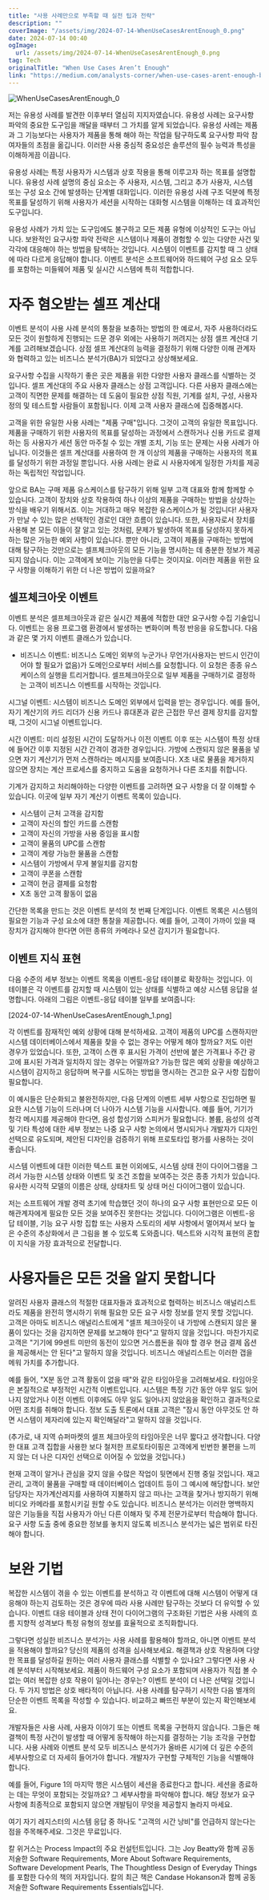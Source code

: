 ```yaml
---
title: "사용 사례만으로 부족할 때 실전 팁과 전략"
description: ""
coverImage: "/assets/img/2024-07-14-WhenUseCasesArentEnough_0.png"
date: 2024-07-14 00:40
ogImage: 
  url: /assets/img/2024-07-14-WhenUseCasesArentEnough_0.png
tag: Tech
originalTitle: "When Use Cases Aren’t Enough"
link: "https://medium.com/analysts-corner/when-use-cases-arent-enough-bb2094f5b01d"
---
```



![WhenUseCasesArentEnough_0](/assets/img/2024-07-14-WhenUseCasesArentEnough_0.png)

저는 유용성 사례를 발견한 이후부터 열심히 지지자였습니다. 유용성 사례는 요구사항 파악의 중요한 도구임을 깨달을 때부터 그 가치를 알게 되었습니다. 유용성 사례는 제품과 그 기능보다는 사용자가 제품을 통해 해야 하는 작업을 탐구하도록 요구사항 파악 참여자들의 초점을 옮깁니다. 이러한 사용 중심적 중요성은 솔루션의 필수 능력과 특성을 이해하게끔 이끕니다.

유용성 사례는 특정 사용자가 시스템과 상호 작용을 통해 이루고자 하는 목표를 설명합니다. 유용성 사례 설명의 중심 요소는 주 사용자, 시스템, 그리고 추가 사용자, 시스템 또는 구성 요소 간에 발생하는 단계별 대화입니다. 이러한 유용성 사례 구조 덕분에 특정 목표를 달성하기 위해 사용자가 세션을 시작하는 대화형 시스템을 이해하는 데 효과적인 도구입니다.

유용성 사례가 가치 있는 도구임에도 불구하고 모든 제품 유형에 이상적인 도구는 아닙니다. 보완적인 요구사항 파악 전략은 시스템이나 제품이 경험할 수 있는 다양한 사건 및 각각에 대응해야 하는 방법을 탐색하는 것입니다. 시스템이 이벤트를 감지할 때 그 상태에 따라 다르게 응답해야 합니다. 이벤트 분석은 소프트웨어와 하드웨어 구성 요소 모두를 포함하는 미들웨어 제품 및 실시간 시스템에 특히 적합합니다.

<div class="content-ad"></div>

# 자주 혐오받는 셀프 계산대

이벤트 분석이 사용 사례 분석의 통찰을 보충하는 방법의 한 예로서, 자주 사용하더라도 모든 것이 원할하게 진행되는 드문 경우 외에는 사용하기 꺼려지는 상점 셀프 계산대 기계를 고려해보겠습니다. 상점 셀프 계산대의 능력을 결정하기 위해 다양한 이해 관계자와 협력하고 있는 비즈니스 분석가(BA)가 되었다고 상상해보세요.

요구사항 수집을 시작하기 좋은 곳은 제품을 위한 다양한 사용자 클래스를 식별하는 것입니다. 셀프 계산대의 주요 사용자 클래스는 상점 고객입니다. 다른 사용자 클래스에는 고객이 직면한 문제를 해결하는 데 도움이 필요한 상점 직원, 기계를 설치, 구성, 사용자 정의 및 테스트할 사람들이 포함됩니다. 이제 고객 사용자 클래스에 집중해봅시다.

고객을 위한 유일한 사용 사례는 "제품 구매"입니다. 그것이 고객의 유일한 목표입니다. 제품을 구매하기 위한 사용자의 목표를 달성하는 과정에서 스캔하거나 신용 카드로 결제하는 등 사용자가 세션 동안 마주칠 수 있는 개별 조치, 기능 또는 문제는 사용 사례가 아닙니다. 이것들은 셀프 계산대를 사용하여 한 개 이상의 제품을 구매하는 사용자의 목표를 달성하기 위한 과정일 뿐입니다. 사용 사례는 완료 시 사용자에게 일정한 가치를 제공하는 독립적인 작업입니다.


<div class="content-ad"></div>

앞으로 BA는 구매 제품 유스케이스를 탐구하기 위해 일부 고객 대표와 함께 함께할 수 있습니다. 고객이 장치와 상호 작용하여 하나 이상의 제품을 구매하는 방법을 상상하는 방식을 배우기 위해서죠. 이는 거대하고 매우 복잡한 유스케이스가 될 것입니다! 사용자가 만날 수 있는 많은 선택적인 경로인 대안 흐름이 있습니다. 또한, 사용자로서 장치를 사용해 본 모든 이들이 잘 알고 있는 것처럼, 문제가 발생하여 목표를 달성하지 못하게 하는 많은 가능한 예외 사항이 있습니다. 뿐만 아니라, 고객이 제품을 구매하는 방법에 대해 탐구하는 것만으로는 셀프체크아웃의 모든 기능을 명시하는 데 충분한 정보가 제공되지 않습니다. 이는 고객에게 보이는 기능만을 다루는 것이지요. 이러한 제품을 위한 요구 사항을 이해하기 위한 더 나은 방법이 있을까요?

## 셀프체크아웃 이벤트

이벤트 분석은 셀프체크아웃과 같은 실시간 제품에 적합한 대안 요구사항 수집 기술입니다. 이벤트는 응용 프로그램 환경에서 발생하는 변화이며 특정 반응을 유도합니다. 다음과 같은 몇 가지 이벤트 클래스가 있습니다.

- 비즈니스 이벤트: 비즈니스 도메인 외부의 누군가나 무언가(사용자는 반드시 인간이어야 할 필요가 없음)가 도메인으로부터 서비스를 요청합니다. 이 요청은 종종 유스 케이스의 실행을 트리거합니다. 셀프체크아웃으로 일부 제품을 구매하기로 결정하는 고객이 비즈니스 이벤트를 시작하는 것입니다.

<div class="content-ad"></div>

시그널 이벤트: 시스템이 비즈니스 도메인 외부에서 입력을 받는 경우입니다. 예를 들어, 자기 계산기의 카드 리더가 신용 카드나 휴대폰과 같은 근접한 무선 결제 장치를 감지할 때, 그것이 시그널 이벤트입니다.

시간 이벤트: 미리 설정된 시간이 도달하거나 이전 이벤트 이후 또는 시스템이 특정 상태에 들어간 이후 지정된 시간 간격이 경과한 경우입니다. 가방에 스캔되지 않은 물품을 넣으면 자기 계산기가 먼저 스캔하라는 메시지를 보여줍니다. X초 내로 물품을 제거하지 않으면 장치는 계산 프로세스를 중지하고 도움을 요청하거나 다른 조치를 취합니다.

기계가 감지하고 처리해야하는 다양한 이벤트를 고려하면 요구 사항을 더 잘 이해할 수 있습니다. 이곳에 일부 자기 계산기 이벤트 목록이 있습니다.

- 시스템이 근처 고객을 감지함
- 고객이 자신의 할인 카드를 스캔함
- 고객이 자신의 가방을 사용 중임을 표시함
- 고객이 물품의 UPC를 스캔함
- 고객이 계량 가능한 물품을 스캔함
- 시스템이 가방에서 무게 불일치를 감지함
- 고객이 쿠폰을 스캔함
- 고객이 현금 결제를 요청함
- X초 동안 고객 활동이 없음

<div class="content-ad"></div>

간단한 목록을 만드는 것은 이벤트 분석의 첫 번째 단계입니다. 이벤트 목록은 시스템의 필요한 기능과 구성 요소에 대한 통찰을 제공합니다. 예를 들어, 고객이 가까이 있을 때 장치가 감지해야 한다면 어떤 종류의 카메라나 모션 감지기가 필요합니다.

## 이벤트 지식 표현

다음 수준의 세부 정보는 이벤트 목록을 이벤트-응답 테이블로 확장하는 것입니다. 이 테이블은 각 이벤트를 감지할 때 시스템이 있는 상태를 식별하고 예상 시스템 응답을 설명합니다. 아래의 그림은 이벤트-응답 테이블 일부를 보여줍니다:


[2024-07-14-WhenUseCasesArentEnough_1.png]


<div class="content-ad"></div>

각 이벤트를 잠재적인 예외 상황에 대해 분석하세요. 고객이 제품의 UPC를 스캔하지만 시스템 데이터베이스에서 제품을 찾을 수 없는 경우는 어떻게 해야 할까요? 저도 이런 경우가 있었습니다. 또한, 고객이 스캔 후 표시된 가격이 선반에 붙은 가격표나 주간 광고에 표시된 가격과 일치하지 않는 경우는 어떨까요? 가능한 많은 예외 상황을 예상하고 시스템이 감지하고 응답하며 복구를 시도하는 방법을 명시하는 견고한 요구 사항 집합이 필요합니다.

이 예시들은 단순화되고 불완전하지만, 다음 단계의 이벤트 세부 사항으로 진입하면 필요한 시스템 기능이 드러나며 더 나아가 시스템 기능을 시사합니다. 예를 들어, 기기가 청각 메시지를 제공해야 한다면, 음성 합성기와 스피커가 필요합니다. 볼륨, 음성의 성격 및 기타 특성에 대한 세부 정보는 나중 요구 사항 논의에서 명시되거나 개발자가 디자인 선택으로 유도되며, 제안된 디자인을 검증하기 위해 프로토타입 평가를 사용하는 것이 좋습니다.

시스템 이벤트에 대한 이러한 텍스트 표현 이외에도, 시스템 상태 전이 다이어그램을 그려서 가능한 시스템 상태와 이벤트 및 조건 조합을 보여주는 것은 종종 가치가 있습니다. 유사한 시각적 모델의 이름은 상태, 상태차트 및 상태 머신 다이어그램이 있습니다.

저는 소프트웨어 개발 경력 초기에 학습했던 것이 하나의 요구 사항 표현만으로 모든 이해관계자에게 필요한 모든 것을 보여주진 못한다는 것입니다. 다이어그램은 이벤트-응답 테이블, 기능 요구 사항 집합 또는 사용자 스토리의 세부 사항에서 멀어져서 보다 높은 수준의 추상화에서 큰 그림을 볼 수 있도록 도와줍니다. 텍스트와 시각적 표현의 혼합이 지식을 가장 효과적으로 전달합니다.

<div class="content-ad"></div>

# 사용자들은 모든 것을 알지 못합니다

알려진 사용자 클래스의 적절한 대표자들과 효과적으로 협력하는 비즈니스 애널리스트라도 제품을 완전히 명시하기 위해 필요한 모든 요구 사항 정보를 얻지 못할 것입니다. 고객은 아마도 비즈니스 애널리스트에게 "셀프 체크아웃이 내 가방에 스캔되지 않은 물품이 있다는 것을 감지하면 문제를 보고해야 한다"고 말하지 않을 것입니다. 마찬가지로 고객은 "기기에 99센트 미만의 동전이 있으면 거스름돈을 줘야 할 경우 현금 결제 옵션을 제공해서는 안 된다"고 말하지 않을 것입니다. 비즈니스 애널리스트는 이러한 갭을 메워 가치를 추가합니다.

예를 들어, "X분 동안 고객 활동이 없을 때"와 같은 타임아웃을 고려해보세요. 타임아웃은 본질적으로 부정적인 시간적 이벤트입니다. 시스템은 특정 기간 동안 아무 일도 일어나지 않았거나 이전 이벤트 이후에도 아무 일도 일어나지 않았음을 확인하고 결과적으로 어떤 조치를 취해야 합니다. 정보 도출 토론에서 대표 고객은 "잠시 동안 아무것도 안 하면 시스템이 제자리에 있는지 확인해달라"고 말하지 않을 것입니다.

(추가로, 내 지역 슈퍼마켓의 셀프 체크아웃의 타임아웃은 너무 짧다고 생각합니다. 다양한 대표 고객 집합을 사용한 보다 철저한 프로토타이핑은 고객에게 빈번한 불편을 느끼지 않는 더 나은 디자인 선택으로 이어질 수 있었을 것입니다.)

<div class="content-ad"></div>

현재 고객이 알거나 관심을 갖지 않을 수많은 작업이 뒷면에서 진행 중일 것입니다. 재고 관리, 고객이 물품을 구매할 때 데이터베이스 업데이트 등이 그 예시에 해당합니다. 보안 담당자는 자가계산레지를 사용하여 지불하지 않고 떠나는 고객을 찾거나 방지하기 위해 비디오 카메라를 포함시키길 원할 수도 있습니다. 비즈니스 분석가는 이러한 명백하지 않은 기능들을 직접 사용자가 아닌 다른 이해자 및 주제 전문가로부터 학습해야 합니다. 요구 사항 도출 중에 중요한 정보를 놓치지 않도록 비즈니스 분석가는 넓은 범위로 타진해야 합니다.

# 보완 기법

복잡한 시스템이 겪을 수 있는 이벤트를 분석하고 각 이벤트에 대해 시스템이 어떻게 대응해야 하는지 검토하는 것은 경우에 따라 사용 사례만 탐구하는 것보다 더 유익할 수 있습니다. 이벤트 대응 테이블과 상태 전이 다이어그램의 구조화된 기법은 사용 사례의 흐름 지향적 성격보다 특정 유형의 정보를 효율적으로 조직화합니다.

그렇다면 성실한 비즈니스 분석가는 사용 사례를 활용해야 할까요, 아니면 이벤트 분석을 적용해야 할까요? 당신의 제품의 성격을 심사해보세요. 해결책과 상호 작용하며 다양한 목표를 달성하길 원하는 여러 사용자 클래스를 식별할 수 있나요? 그렇다면 사용 사례 분석부터 시작해보세요. 제품이 하드웨어 구성 요소가 포함되며 사용자가 직접 볼 수 없는 여러 복잡한 상호 작용이 일어나는 경우는? 이벤트 분석이 더 나은 선택일 것입니다. 두 가지 방법은 상호 배타적이 아닙니다. 사용 사례를 탐구하기 시작한 다음 별개의 단순한 이벤트 목록을 작성할 수 있습니다. 비교하고 빠뜨린 부분이 있는지 확인해보세요.

<div class="content-ad"></div>

개발자들은 사용 사례, 사용자 이야기 또는 이벤트 목록을 구현하지 않습니다. 그들은 해결책이 특정 사건이 발생할 때 어떻게 동작해야 하는지를 결정하는 기능 조각을 구현합니다. 사용 사례와 이벤트 분석 모두 비즈니스 분석가가 올바른 시기에 더 깊은 수준의 세부사항으로 더 자세히 들어가야 합니다. 개발자가 구현할 구체적인 기능을 식별해야 합니다.

예를 들어, Figure 1의 마지막 행은 시스템이 세션을 종료한다고 합니다. 세션을 종료하는 데는 무엇이 포함되는 것일까요? 그 세부사항을 파악해야 합니다. 해당 정보가 요구 사항에 최종적으로 포함되지 않으면 개발팀이 무엇을 제공할지 놀라지 마세요.

여기 자기 레지스터의 시스템 응답 중 하나도 "고객의 시간 낭비"를 언급하지 않는다는 점을 주목해주세요. 그것은 무료입니다.

칼 위거스는 Process Impact의 주요 컨설턴트입니다. 그는 Joy Beatty와 함께 공동 저술한 Software Requirements, More About Software Requirements, Software Development Pearls, The Thoughtless Design of Everyday Things를 포함한 다수의 책의 저자입니다. 칼의 최근 책은 Candase Hokanson과 함께 공동 저술한 Software Requirements Essentials입니다.